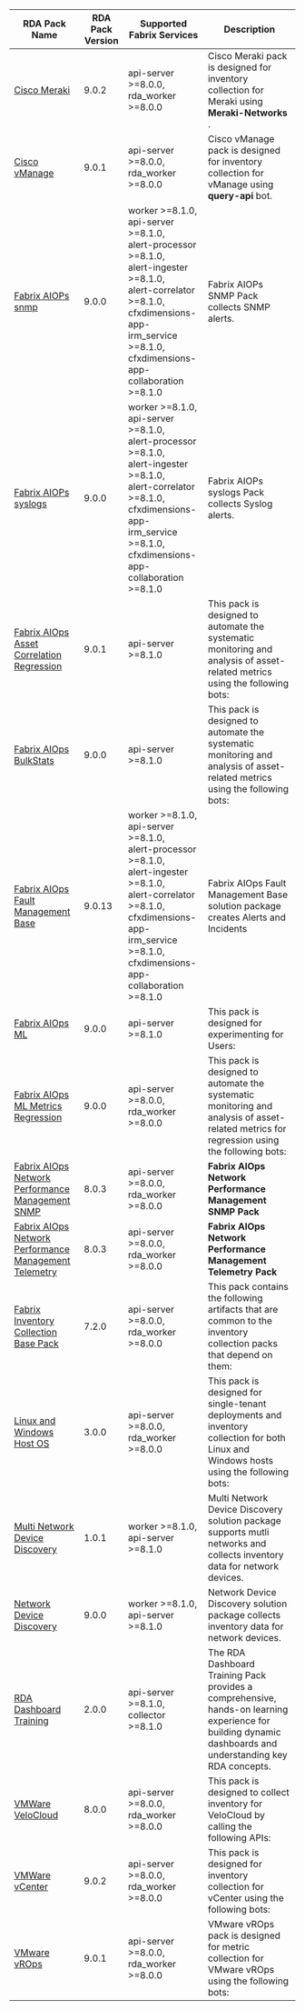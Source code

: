 | RDA Pack Name | RDA Pack Version | Supported Fabrix Services | Description |
|---------------|------------------|----------------------------|-------------|
| [Cisco Meraki](https://github.com/cloudfabrix/rda_packs/tree/main/Cisco%20Meraki/9.0.2) | 9.0.2 | api-server >=8.0.0, <br>rda_worker >=8.0.0 | Cisco Meraki pack is designed for inventory collection for Meraki using **Meraki-Networks** . |
| [Cisco vManage](https://github.com/cloudfabrix/rda_packs/tree/main/Cisco%20vManage/9.0.1) | 9.0.1 | api-server >=8.0.0, <br>rda_worker >=8.0.0 | Cisco vManage pack is designed for inventory collection for vManage using **query-api** bot. |
| [Fabrix AIOPs snmp](https://github.com/cloudfabrix/rda_packs/tree/main/Fabrix%20AIOPs%20snmp/9.0.0) | 9.0.0 | worker >=8.1.0, <br>api-server >=8.1.0, <br>alert-processor >=8.1.0, <br>alert-ingester >=8.1.0, <br>alert-correlator >=8.1.0, <br>cfxdimensions-app-irm_service >=8.1.0, <br>cfxdimensions-app-collaboration >=8.1.0 | Fabrix AIOPs SNMP Pack collects SNMP alerts. |
| [Fabrix AIOPs syslogs](https://github.com/cloudfabrix/rda_packs/tree/main/Fabrix%20AIOPs%20syslogs/9.0.0) | 9.0.0 | worker >=8.1.0, <br>api-server >=8.1.0, <br>alert-processor >=8.1.0, <br>alert-ingester >=8.1.0, <br>alert-correlator >=8.1.0, <br>cfxdimensions-app-irm_service >=8.1.0, <br>cfxdimensions-app-collaboration >=8.1.0 | Fabrix AIOPs syslogs Pack collects Syslog alerts. |
| [Fabrix AIOps Asset Correlation Regression](https://github.com/cloudfabrix/rda_packs/tree/main/Fabrix%20AIOps%20Asset%20Correlation%20Regression/9.0.1) | 9.0.1 | api-server >=8.1.0 | This pack is designed to automate the systematic monitoring and analysis of asset-related metrics using the following bots: |
| [Fabrix AIOps BulkStats](https://github.com/cloudfabrix/rda_packs/tree/main/Fabrix%20AIOps%20BulkStats/9.0.0) | 9.0.0 | api-server >=8.1.0 | This pack is designed to automate the systematic monitoring and analysis of asset-related metrics using the following bots: |
| [Fabrix AIOps Fault Management Base](https://github.com/cloudfabrix/rda_packs/tree/main/Fabrix%20AIOps%20Fault%20Management%20Base/9.0.13) | 9.0.13 | worker >=8.1.0, <br>api-server >=8.1.0, <br>alert-processor >=8.1.0, <br>alert-ingester >=8.1.0, <br>alert-correlator >=8.1.0, <br>cfxdimensions-app-irm_service >=8.1.0, <br>cfxdimensions-app-collaboration >=8.1.0 | Fabrix AIOps Fault Management Base solution package creates Alerts and Incidents |
| [Fabrix AIOps ML](https://github.com/cloudfabrix/rda_packs/tree/main/Fabrix%20AIOps%20ML/9.0.0) | 9.0.0 | api-server >=8.1.0 | This pack is designed for experimenting for Users: |
| [Fabrix AIOps ML Metrics Regression](https://github.com/cloudfabrix/rda_packs/tree/main/Fabrix%20AIOps%20ML%20Metrics%20Regression/9.0.0) | 9.0.0 | api-server >=8.0.0, <br>rda_worker >=8.0.0 | This pack is designed to automate the systematic monitoring and analysis of asset-related metrics for regression using the following bots: |
| [Fabrix AIOps Network Performance Management SNMP](https://github.com/cloudfabrix/rda_packs/tree/main/Fabrix%20AIOps%20Network%20Performance%20Management%20SNMP/8.0.3) | 8.0.3 | api-server >=8.0.0, <br>rda_worker >=8.0.0 | **Fabrix AIOps Network Performance Management SNMP Pack** |
| [Fabrix AIOps Network Performance Management Telemetry](https://github.com/cloudfabrix/rda_packs/tree/main/Fabrix%20AIOps%20Network%20Performance%20Management%20Telemetry/8.0.3) | 8.0.3 | api-server >=8.0.0, <br>rda_worker >=8.0.0 | **Fabrix AIOps Network Performance Management Telemetry Pack** |
| [Fabrix Inventory Collection Base Pack](https://github.com/cloudfabrix/rda_packs/tree/main/Fabrix%20Inventory%20Collection%20Base%20Pack/7.2.0) | 7.2.0 | api-server >=8.0.0, <br>rda_worker >=8.0.0 | This pack contains the following artifacts that are common to the inventory collection packs that depend on them: |
| [Linux and Windows Host OS](https://github.com/cloudfabrix/rda_packs/tree/main/Linux%20and%20Windows%20Host%20OS/3.0.0) | 3.0.0 | api-server >=8.0.0, <br>rda_worker >=8.0.0 | This pack is designed for single-tenant deployments and inventory collection for both Linux and Windows hosts using the following bots: |
| [Multi Network Device Discovery](https://github.com/cloudfabrix/rda_packs/tree/main/Multi%20Network%20Device%20Discovery/1.0.1) | 1.0.1 | worker >=8.1.0, <br>api-server >=8.1.0 | Multi Network Device Discovery solution package supports mutli networks and collects inventory data for network devices. |
| [Network Device Discovery](https://github.com/cloudfabrix/rda_packs/tree/main/Network%20Device%20Discovery/9.0.0) | 9.0.0 | worker >=8.1.0, <br>api-server >=8.1.0 | Network Device Discovery solution package collects inventory data for network devices. |
| [RDA Dashboard Training](https://github.com/cloudfabrix/rda_packs/tree/main/RDA%20Dashboard%20Training/2.0.0) | 2.0.0 | api-server >=8.1.0, <br>collector >=8.1.0 | The RDA Dashboard Training Pack provides a comprehensive, hands-on learning experience for building dynamic dashboards and understanding key RDA concepts. |
| [VMWare VeloCloud](https://github.com/cloudfabrix/rda_packs/tree/main/VMWare%20VeloCloud/8.0.0) | 8.0.0 | api-server >=8.0.0, <br>rda_worker >=8.0.0 | This pack is designed to collect inventory for VeloCloud by calling the following APIs: |
| [VMWare vCenter](https://github.com/cloudfabrix/rda_packs/tree/main/VMWare%20vCenter/9.0.2) | 9.0.2 | api-server >=8.0.0, <br>rda_worker >=8.0.0 | This pack is designed for inventory collection for vCenter using the following bots: |
| [VMware vROps](https://github.com/cloudfabrix/rda_packs/tree/main/VMware%20vROps/9.0.1) | 9.0.1 | api-server >=8.0.0, <br>rda_worker >=8.0.0 | VMware vROps pack is designed for metric collection for VMware vROps using the following bots: |
